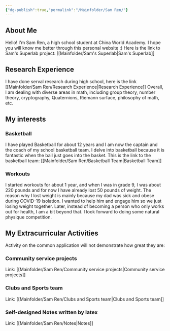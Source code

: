 ```yaml
---
{"dg-publish":true,"permalink":"/Mainfolder/Sam Ren/"}
---
```


## About Me

Hello! I'm Sam Ren, a high school student at China World Academy. I hope you will know me better through this personal website :) Here is the link to Sam's Superlab project: [[Mainfolder/Sam's Superlab\|Sam's Superlab]] 

## Research Experience
I have done serval research during high school, here is the link
[[Mainfolder/Sam Ren/Research Experience\|Research Experience]] 
Overall, I am dealing with diverse areas in math, including group theory, number theory, cryptography, Quaternions, Riemann surface, philosophy of math, etc.

## My interests
### Basketball
I have played Basketball for about 12 years and I am now the captain and the coach of my school basketball team. I delve into basketball because it is fantastic when the ball just goes into the basket. This is the link to the basketball team: [[Mainfolder/Sam Ren/Basketball Team\|Basketball Team]] 

### Workouts
I started workouts for about 1 year, and when I was in grade 9, I was about 220 pounds and for now I have already lost 50 pounds of weight. The reason why I lost weight is mainly because my dad was sick and obese during COVID-19 isolation. I wanted to help him and engage him so we just losing weight together. Later, instead of becoming a person who only works out for health, I am a bit beyond that. I look forward to doing some natural physique competition. 


## My Extracurricular Activities 
Activity on the common application will not demonstrate how great they are:
### Community service projects
Link: [[Mainfolder/Sam Ren/Community service projects\|Community service projects]] 
### Clubs and Sports team
Link: [[Mainfolder/Sam Ren/Clubs and Sports team\|Clubs and Sports team]] 
### Self-designed Notes written by latex
Link: [[Mainfolder/Sam Ren/Notes\|Notes]] 




